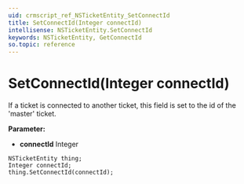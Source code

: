 ```yaml
---
uid: crmscript_ref_NSTicketEntity_SetConnectId
title: SetConnectId(Integer connectId)
intellisense: NSTicketEntity.SetConnectId
keywords: NSTicketEntity, GetConnectId
so.topic: reference
---
```


# SetConnectId(Integer connectId)

If a ticket is connected to another ticket, this field is set to the id of the &apos;master&apos; ticket.

**Parameter:** 
* **connectId** Integer

```crmscript
NSTicketEntity thing;
Integer connectId;
thing.SetConnectId(connectId);
```


